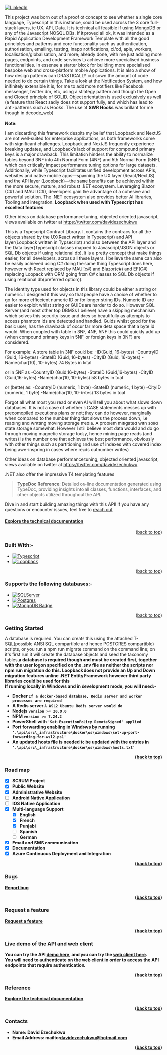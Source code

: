 <!-- Improved compatibility of back to top link: See: https://github.com/microsoft/TypeScript/pull/73 -->
<a name="readme-top"></a>
[![LinkedIn][Linkedin-shield]][Linkedin-url]



This project was born out of a proof of concept to see whether a single core language, Typescript in this instance, could be used across the 3 core full-stack layers, ie UX, API, Data. It is technical all feasible if using MongoDB or any of the Javascript NOSQL DBs. If it proved all ok, it was intended as  a Rapid Application Development Framework Template with all the good principles and patterns and core functionality such as authentication, authorisation, emailing, testing, inapp notifications, ci/cd, apis, workers,  localisation/globalisation, and more; already done, with me just adding more pages, endpoints, and code services to achieve more specialised business functionalities. In essense a  starter block for building more specialised bespoke web and cross-platform mobile Applications. It is also a show of how design patterns can DRASTICALLY cut sown the amount of code needed to do certain things. Take a look at the Notification System, and how inifinitely extensible it is, for me to add more notifiers like Facebook messenger, twitter dm, etc, using a strategy pattern and though the Open and Closed principle of SOLID. Object orientation is used exclusively as well (a feature that React sadly does not support fully, and which has lead to anti-patterns such as Hooks. The use of <strong>SWR Hooks</strong> was brillant for me though in decode_web)  
<br/>
<strong>Note:</strong> 
<p>
I am discarding this framework despite my belief that Loopback and NextJS are not well-suited for enterprise applications, as both frameworks come with significant challenges. Loopback and NextJS frequently experience breaking updates, and Loopback’s lack of support for compound primary keys is a major drawback. This limitation hinders the ability to normalize tables beyond 3NF into 4th Normal Form (4NF) and 5th Normal Form (5NF), which can critically impact performance tuning options for large datasets. 
Additionally, while Typescript facilitates unified development across APIs, websites and native mobile apps—spanning the UX layer (React/NextJS) and the API layer (Loopback)—the same benefits can be achieved within the more secure, mature, and robust .NET ecosystem. Leveraging Blazor (C#) and MAUI (C#), developers gain the advantage of a cohesive and powerful solution. The .NET ecosystem also provides better AI libraries, Tooling and integration. 
<strong>Loopback when used with Typescript has excellect features</strong>
</p>
<p>
    Other ideas on database performance tuning, objected oriented javascript, views available on twitter at
    <a href='https://twitter.com/davidezechukwu'  target='_blank'>https://twitter.com/davidezechukwu</a> 
</p>
<!-- ABOUT THE PROJECT -->
This is a Typescript Contract Library. It contains the contracs for all the objects shared by the UX(React written in Typescript)  and API layer(Loopback written in Typsecript) and also between the API layer and the Data layer(Typescript classes mapped to Javascript/JSON objects or SQL Db objects if using relational db). 
It is a pretty concept that make things easier, for all developers, across all those layers. I believe the same can also be easily achieved using C# doing the same thing Typescript does here, however with React replaced by MAUI(c#) and Blazor(c#) and EF(C#) replacing Loopack with ORM going from C# classes to SQL Db objects if using relational db(preferred option)). 
<br>

The identity type used for objects in this library could be either a string or numeric. 
I designed it this way so that people have a choice of whether to go for more effiecient numeric ID or for longer string IDs.
Numeric ID are easier to exploit whilst string or GUIDs are harder to do so. 
However SQL Server (and most other top DBMSs I believe) have a skipping mechanism which solves this security issue and does so beautifully as attempts to access phamtom Ids are detected and handled. Guids whilst good for the basic user, has the drawback of occur far more deta space that a byte id would. When coupled with table in 3NF, 4NF, 5NF this could quickly add up (when compound primary keys in 5NF, or foreign keys in 3NF) are considered.

For example:
A store table in 3NF could be:
-ID(Guid, 16-bytes)
-CountryID (Guid, 16-bytes)
-StateID (Guid, 16-bytes)
-CityID (Guid, 16-bytes)
-Name(char[10), 10-bytes)
74 Bytes in total

or in 5NF as
-CountryID (Guid,16-bytes)
-StateID (Guid,16-bytes)
-CityID (Guid,16-bytes)
-Name(char[10, 10-bytes)
58 bytes in toal

or (bette) as:
 -CountryID (numeric, 1 byte)
-StateID (numeric, 1 byte)
-CityID (numeric, 1 byte)
-Name(char[10, 10-bytes)
13 bytes in toal

<p>
  Forgot all what most you read or even AI will tell you about what slows down databases. It is not a case of whether a CASE statements messes up with precomopiled executions plans or not; they can do however, marginally when compared to the number thing that slows the process down, i.e reading and writting moving storage media. A problem mitigated with solid state storage somewhat. However I still believe most data would and do go through moving magnetic storage today, hence mining page reads (and writes) is the number one that achieves the best performance, obviously with other things such as partitioning and use of indexes with covered index being awe-inspring in cases where reads outnumber writes)  
</p>
<p>
    Other ideas on database performance tuning, objected oriented javascript, views available on twitter at
    <a href='https://twitter.com/davidezechukwu'  target='_blank'>https://twitter.com/davidezechukwu</a> 
</p>

.NET also offer the impressive T4 templating features 

>**TypeDoc Reference**: Detailed on-line documentation generated using TypeDoc, providing insights into all classes, functions, interfaces, and other objects utilized throughout the API.

Dive in and start building amazing things with this API! If you have any questions or encounter issues, feel free to [reach out](mailto:davidezechukwu@hotmail.com?subject=Report%20a%20bug&body=Details:%0A%0AExtra%20information:%0A)  
#### [Explore the technical documentation](https://decodeonline.app/api/docs/modules.html)
<p align="right">(<a href="#readme-top">back to top</a>)</p>


### Built With:-
* [![Typescript][Typescript]][Typescript-url]
* [![Loopback][Loopback.js]][Loopback-url]
<p align="right">(<a href="#readme-top">back to top</a>)</p>

### Supports the following databases:-
* [![SQLServer][SQLServer]][SQLServer-url]
* [![Postgres][Postgres]][Postgres-url]
* [![MongoDB Badge][MongoDB]][MongoDB-url]
<p align="right">(<a href="#readme-top">back to top</a>)</p>


### Getting Started
A database is required. You can create this using the attached T-SQL(possible ANSI SQL compartible and hence POSTGRES compartible) scripts, or you run a npm run migrate command on the command line; on it's first run it will create the database objects and seed the taxonomy tables,<strong>a database is required though and must be created first, together with the user logon specified on the .env file as neither the scripts nor npm run migration do this<strong>. 
Loopback does not provide an Up and Down migration features unline .NET Entity Framework however third party libraries could be used for this
<br/>
If running locally in Windows and in development mode, you will need:-   
- Docker `If a docker-based database, Redis server and worker processes are required`
- A Redis server `A WSL2 Ubuntu Redis server would do`
- Nodejs `version >= 20.9.0`		
- NPM `version >= 7.24.2`
- PowerShell with `'Set-ExecutionPolicy RemoteSigned' applied`
- Port forwarding enabling in Windows by running `'.\api\src\_infrastructure\docker\os\windows\set-up-port-forwarding-for-wsl2.ps1'`
- An updated hosts file is needed to be updated with the entries in `'.\api\src\_infrastructure\docker\os\windows\hosts.txt'`
<p align="right">(<a href="#readme-top">back to top</a>)</p>


### Road map
- [x] SCRUM Project
- [x] Public Website
- [x] Administrative Website
- [ ] Android Native Application
- [ ] IOS Native Application
- [x] Multi-language Support
    - [x] English
    - [x] French
    - [x] Punjabi
    - [ ] Spanish
    - [ ] German
- [x] Email and SMS communication
- [x] Documentation
- [x] Azure Continuous Deployment and Integration 
<p align="right">(<a href="#readme-top">back to top</a>)</p>


### Bugs
[Report bug](mailto:davidezechukwu@hotmail.com?subject=Report%20a%20bug&body=Url:%0ADetails:%0A%0ABrowser:%0A%0AOS:%0AExtra%20information:%0A)  
<p align="right">(<a href="#readme-top">back to top</a>)</p>

### Request a feature
[Request a feature](mailto:davidezechukwu@hotmail.com?subject=Report%20a%20bug&body=Details:%0A%0AExtra%20information:%0A)  
<p align="right">(<a href="#readme-top">back to top</a>)</p>

### Live demo of the API and web client
You can try the API [demo here](https://decodelocal.com/api/explorer/), and you can try the [web client here](https://decodeonline.app/).  
You will need to authenticate on the web client in order to access the API endpoints that require authentication.
<p align="right">(<a href="#readme-top">back to top</a>)</p>


### Reference
[Explore the technical documentation](https://decodeonline.app/api/docs/modules.html)
<p align="right">(<a href="#readme-top">back to top</a>)</p>


### Contacts
- Name: David Ezechukwu
- Email Address: mailto:davidezechukwu@hotmail.com
<p align="right">(<a href="#readme-top">back to top</a>)</p>



<!-- MARKDOWN LINKS & IMAGES -->
<!-- https://www.markdownguide.org/basic-syntax/#reference-style-links -->
<!-- 
[contributors-shield]: https://img.shields.io/github/contributors/microsoft/TypeScript.svg?style=for-the-badge
[contributors-url]: https://github.com/microsoft/TypeScript/graphs/contributors
[forks-shield]: https://img.shields.io/github/forks/microsoft/TypeScript.svg?style=for-the-badge
[forks-url]: https://github.com/microsoft/TypeScript/network/members
[stars-shield]: https://img.shields.io/github/stars/microsoft/TypeScript.svg?style=for-the-badge
[stars-url]: https://github.com/microsoft/TypeScript/stargazers
[issues-shield]: https://img.shields.io/github/issues/microsoft/TypeScript.svg?style=for-the-badge
[issues-url]: https://github.com/microsoft/TypeScript/issues
[license-shield]: https://img.shields.io/github/license/microsoft/TypeScript.svg?style=for-the-badge
[license-url]: https://github.com/microsoft/TypeScript/blob/master/LICENSE.txt
 -->

[Typescript]: https://img.shields.io/badge/typescript-000000?style=for-the-badge&logo=typescript&logoColor=white
[Typescript-url]: https://www.typescriptlang.org/
[Linkedin-shield]: https://img.shields.io/badge/-LinkedIn-black.svg?style=for-the-badge&logo=linkedin&colorB=555
[Linkedin-url]: https://linkedin.com/in/davidezechukwu
[Twitter-shield]: https://img.shields.io/badge/-LinkedIn-black.svg?style=for-the-badge&logo=linkedin&colorB=555
[Twitter-url]: https://twitter.com/davidezechukwu
[product-screenshot]: ../images/big_logo.jpg
[Loopback.js]: https://img.shields.io/badge/loopback.js-000000?style=for-the-badge&logo=loopbackdotjs&logoColor=white
[Loopback-url]: https://loopback.io/
[Next.js]: https://img.shields.io/badge/next.js-000000?style=for-the-badge&logo=nextdotjs&logoColor=white
[Next-url]: https://nextjs.org/
[React.js]: https://img.shields.io/badge/React-20232A?style=for-the-badge&logo=react&logoColor=61DAFB
[React-url]: https://reactjs.org/
[Bootstrap.com]: https://img.shields.io/badge/Bootstrap-563D7C?style=for-the-badge&logo=bootstrap&logoColor=white
[Bootstrap-url]: https://getbootstrap.com
[Sqlserver]: https://img.shields.io/badge/sqlserver-DD0031?style=for-the-badge&logo=sqlserver&logoColor=white
[Sqlserver-url]: https://www.microsoft.com/en-gb/sql-server/
[Postgres]: https://img.shields.io/badge/postgres-DD0031?style=for-the-badge&logo=postgres&logoColor=white
[Postgres-url]: https://www.postgresql.org/
[MongoDB]: https://img.shields.io/badge/MongoDB-green?style=flat&logo=mongodb&logoColor=white
[MongoDB-url]: https://www.mongodb.com/
